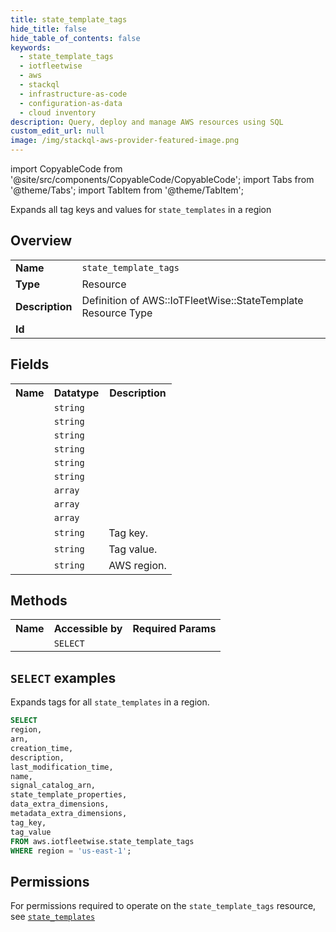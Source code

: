 ```yaml
---
title: state_template_tags
hide_title: false
hide_table_of_contents: false
keywords:
  - state_template_tags
  - iotfleetwise
  - aws
  - stackql
  - infrastructure-as-code
  - configuration-as-data
  - cloud inventory
description: Query, deploy and manage AWS resources using SQL
custom_edit_url: null
image: /img/stackql-aws-provider-featured-image.png
---
```


import CopyableCode from '@site/src/components/CopyableCode/CopyableCode';
import Tabs from '@theme/Tabs';
import TabItem from '@theme/TabItem';

Expands all tag keys and values for <code>state_templates</code> in a region

## Overview
<table>
<tbody>
<tr><td><b>Name</b></td><td><code>state_template_tags</code></td></tr>
<tr><td><b>Type</b></td><td>Resource</td></tr>
<tr><td><b>Description</b></td><td>Definition of AWS::IoTFleetWise::StateTemplate Resource Type</td></tr>
<tr><td><b>Id</b></td><td><CopyableCode code="aws.iotfleetwise.state_template_tags" /></td></tr>
</tbody>
</table>

## Fields
<table>
<tbody>
<tr><th>Name</th><th>Datatype</th><th>Description</th></tr><tr><td><CopyableCode code="arn" /></td><td><code>string</code></td><td></td></tr>
<tr><td><CopyableCode code="creation_time" /></td><td><code>string</code></td><td></td></tr>
<tr><td><CopyableCode code="description" /></td><td><code>string</code></td><td></td></tr>
<tr><td><CopyableCode code="last_modification_time" /></td><td><code>string</code></td><td></td></tr>
<tr><td><CopyableCode code="name" /></td><td><code>string</code></td><td></td></tr>
<tr><td><CopyableCode code="signal_catalog_arn" /></td><td><code>string</code></td><td></td></tr>
<tr><td><CopyableCode code="state_template_properties" /></td><td><code>array</code></td><td></td></tr>
<tr><td><CopyableCode code="data_extra_dimensions" /></td><td><code>array</code></td><td></td></tr>
<tr><td><CopyableCode code="metadata_extra_dimensions" /></td><td><code>array</code></td><td></td></tr>
<tr><td><CopyableCode code="tag_key" /></td><td><code>string</code></td><td>Tag key.</td></tr>
<tr><td><CopyableCode code="tag_value" /></td><td><code>string</code></td><td>Tag value.</td></tr>
<tr><td><CopyableCode code="region" /></td><td><code>string</code></td><td>AWS region.</td></tr>
</tbody>
</table>

## Methods

<table>
<tbody>
  <tr>
    <th>Name</th>
    <th>Accessible by</th>
    <th>Required Params</th>
  </tr>
  <tr>
    <td><CopyableCode code="list_resources" /></td>
    <td><code>SELECT</code></td>
    <td><CopyableCode code="region" /></td>
  </tr>
</tbody>
</table>

## `SELECT` examples
Expands tags for all <code>state_templates</code> in a region.
```sql
SELECT
region,
arn,
creation_time,
description,
last_modification_time,
name,
signal_catalog_arn,
state_template_properties,
data_extra_dimensions,
metadata_extra_dimensions,
tag_key,
tag_value
FROM aws.iotfleetwise.state_template_tags
WHERE region = 'us-east-1';
```


## Permissions

For permissions required to operate on the <code>state_template_tags</code> resource, see <a href="/services/iotfleetwise/state_templates/#permissions"><code>state_templates</code></a>

